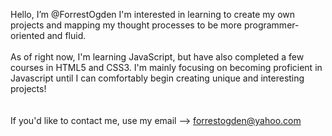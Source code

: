 Hello, I’m @ForrestOgden
I'm interested in learning to create my own projects and mapping my thought processes to be more programmer-oriented and fluid. <br/><br/>
As of right now, I'm learning JavaScript, but have also completed a few courses in HTML5 and CSS3. I'm mainly focusing on becoming proficient in Javascript until I can comfortably
begin creating unique and interesting projects! <br/><br/>
<br/>
If you'd like to contact me, use my email --> forrestogden@yahoo.com

<!---
ForrestOgden/ForrestOgden is a ✨ special ✨ repository because its `README.md` (this file) appears on your GitHub profile.
You can click the Preview link to take a look at your changes.
--->
